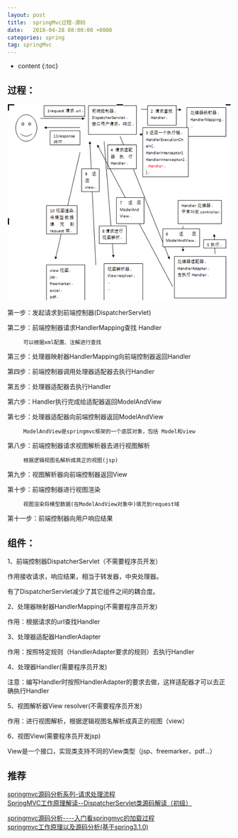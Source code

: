 ```yaml
---
layout: post
title:  springMvc过程-源码
date:   2018-04-28 08:00:00 +0800
categories: spring
tag: springMvc
---
```


* content
{:toc}


## 过程：   

![](/styles/images/java/springMVC.png)   

第一步：发起请求到前端控制器(DispatcherServlet)         

第二步：前端控制器请求HandlerMapping查找 Handler   

         可以根据xml配置、注解进行查找   

第三步：处理器映射器HandlerMapping向前端控制器返回Handler   

第四步：前端控制器调用处理器适配器去执行Handler   

第五步：处理器适配器去执行Handler   

第六步：Handler执行完成给适配器返回ModelAndView   

第七步：处理器适配器向前端控制器返回ModelAndView   

         ModelAndView是springmvc框架的一个底层对象，包括 Model和view   

第八步：前端控制器请求视图解析器去进行视图解析   

         根据逻辑视图名解析成真正的视图(jsp)   

第九步：视图解析器向前端控制器返回View   

第十步：前端控制器进行视图渲染   

         视图渲染将模型数据(在ModelAndView对象中)填充到request域   

第十一步：前端控制器向用户响应结果   



## 组件：   

1、前端控制器DispatcherServlet（不需要程序员开发）   

作用接收请求，响应结果，相当于转发器，中央处理器。   

有了DispatcherServlet减少了其它组件之间的耦合度。   

    

2、处理器映射器HandlerMapping(不需要程序员开发)   

作用：根据请求的url查找Handler   

3、处理器适配器HandlerAdapter   

作用：按照特定规则（HandlerAdapter要求的规则）去执行Handler   


4、处理器Handler(需要程序员开发)   

注意：编写Handler时按照HandlerAdapter的要求去做，这样适配器才可以去正确执行Handler   

    

5、视图解析器View resolver(不需要程序员开发)   

作用：进行视图解析，根据逻辑视图名解析成真正的视图（view）   

    

6、视图View(需要程序员开发jsp)   

View是一个接口，实现类支持不同的View类型（jsp、freemarker、pdf...）   

## 推荐
[springmvc源码分析系列-请求处理流程](http://www.cnblogs.com/duanxiaojun/p/6591448.html)  
[SpringMVC工作原理解读--DispatcherServlet类源码解读（初级）](http://blog.csdn.net/wangyang1354/article/details/51999414)   
 
 
[springmvc源码分析----入门看springmvc的加载过程](https://www.cnblogs.com/duanxiaojun/p/6595419.html)   
[springmvc工作原理以及源码分析(基于spring3.1.0)](https://www.cnblogs.com/heavenyes/p/3905844.html)
